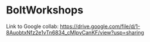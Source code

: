 # BoltWorkshops


Link to Google collab: 
https://drive.google.com/file/d/1-8AuobtxNfz2e1vTn6834_cMlpyCanKF/view?usp=sharing

